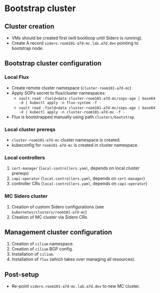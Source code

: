 # Bootstrap cluster

## Cluster creation

- VMs should be created first (will bootloop until Sidero is running).
- Create A record `sidero.room101-a7d-mc.lab.a7d.dev` pointing to bootstrap node.

## Bootstrap cluster configuration

### Local Flux

- Create remote cluster namespace (`cluster-room101-a7d-mc`)
- Apply SOPs secret to flux/cluster namespaces:
  - `vault read -field=data cluster-room101-a7d-mc/sops-age | base64 -d | kubectl apply -n flux-system -f -`
  - `vault read -field=data cluster-room101-a7d-mc/sops-age | base64 -d | kubectl apply -n cluster-room101-a7d-mc -f -`
- Flux is bootstrapped manually using path `clusters/bootstrap`.

### Local cluster prereqs

- `cluster-room101-a7d-mc` cluster namespace is created.
- kubeconfig for `room101-a7d-mc` is created in cluster namespace.

### Local controllers

1. `cert-manager` (`local-controllers.yaml`, depends on local cluster prereqs)
2. `capi-operator` (`local-controllers.yaml`, depends on `cert-manager`)
3. controller CRs (`local-controllers.yaml`, depends on `capi-operator`)

### MC Sidero cluster

1. Creation of custom Sidero configurations (see `kubernetes/clusters/room101-a7d-mc`)
2. Creation of MC cluster via Sidero CRs

## Management cluster configuration

1. Creation of `cilium` namespace.
2. Creation of `cilium` BGP config.
3. Installation of `cilium`.
4. Installation of `flux` (which takes over managing all resources).

## Post-setup

- Re-point `sidero.room101-a7d-mc.lab.a7d.dev` to new MC cluster.
